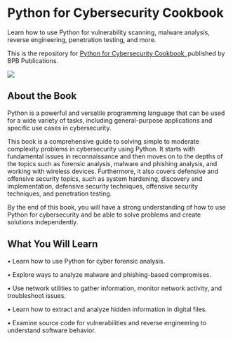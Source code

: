 # Python for Cybersecurity Cookbook

Learn how to use Python for vulnerability scanning, malware analysis, reverse engineering, penetration testing, and more.

This is the repository for [Python for Cybersecurity Cookbook
](https://bpbonline.com/products/python-for-cybersecurity-cookbook?variant=42871439524040),published by BPB Publications.

<img src="9789355513809.jpg">

## About the Book
Python is a powerful and versatile programming language that can be used for a wide variety of tasks, including general-purpose applications and specific use cases in cybersecurity.

This book is a comprehensive guide to solving simple to moderate complexity problems in cybersecurity using Python. It starts with fundamental issues in reconnaissance and then moves on to the depths of the topics such as forensic analysis, malware and phishing analysis, and working with wireless devices. Furthermore, it also covers defensive and offensive security topics, such as system hardening, discovery and implementation, defensive security techniques, offensive security techniques, and penetration testing.

By the end of this book, you will have a strong understanding of how to use Python for cybersecurity and be able to solve problems and create solutions independently. 

## What You Will Learn
•  Learn how to use Python for cyber forensic analysis.

•  Explore ways to analyze malware and phishing-based compromises.

•  Use network utilities to gather information, monitor network activity, and troubleshoot issues.

•  Learn how to extract and analyze hidden information in digital files.

•  Examine source code for vulnerabilities and reverse engineering to understand software behavior.
